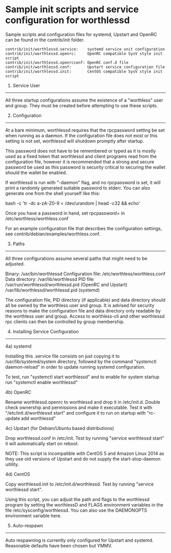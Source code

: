 Sample init scripts and service configuration for worthlessd
==========================================================

Sample scripts and configuration files for systemd, Upstart and OpenRC
can be found in the contrib/init folder.

    contrib/init/worthlessd.service:    systemd service unit configuration
    contrib/init/worthlessd.openrc:     OpenRC compatible SysV style init script
    contrib/init/worthlessd.openrcconf: OpenRC conf.d file
    contrib/init/worthlessd.conf:       Upstart service configuration file
    contrib/init/worthlessd.init:       CentOS compatible SysV style init script

1. Service User
---------------------------------

All three startup configurations assume the existence of a "worthless" user
and group.  They must be created before attempting to use these scripts.

2. Configuration
---------------------------------

At a bare minimum, worthlessd requires that the rpcpassword setting be set
when running as a daemon.  If the configuration file does not exist or this
setting is not set, worthlessd will shutdown promptly after startup.

This password does not have to be remembered or typed as it is mostly used
as a fixed token that worthlessd and client programs read from the configuration
file, however it is recommended that a strong and secure password be used
as this password is security critical to securing the wallet should the
wallet be enabled.

If worthlessd is run with "-daemon" flag, and no rpcpassword is set, it will
print a randomly generated suitable password to stderr.  You can also
generate one from the shell yourself like this:

bash -c 'tr -dc a-zA-Z0-9 < /dev/urandom | head -c32 && echo'

Once you have a password in hand, set rpcpassword= in /etc/worthless/worthless.conf

For an example configuration file that describes the configuration settings,
see contrib/debian/examples/worthless.conf.

3. Paths
---------------------------------

All three configurations assume several paths that might need to be adjusted.

Binary:              /usr/bin/worthlessd
Configuration file:  /etc/worthless/worthless.conf
Data directory:      /var/lib/worthlessd
PID file:            /var/run/worthlessd/worthlessd.pid (OpenRC and Upstart)
                     /var/lib/worthlessd/worthlessd.pid (systemd)

The configuration file, PID directory (if applicable) and data directory
should all be owned by the worthless user and group.  It is advised for security
reasons to make the configuration file and data directory only readable by the
worthless user and group.  Access to worthless-cli and other worthlessd rpc clients
can then be controlled by group membership.

4. Installing Service Configuration
-----------------------------------

4a) systemd

Installing this .service file consists on just copying it to
/usr/lib/systemd/system directory, followed by the command
"systemctl daemon-reload" in order to update running systemd configuration.

To test, run "systemctl start worthlessd" and to enable for system startup run
"systemctl enable worthlessd"

4b) OpenRC

Rename worthlessd.openrc to worthlessd and drop it in /etc/init.d.  Double
check ownership and permissions and make it executable.  Test it with
"/etc/init.d/worthlessd start" and configure it to run on startup with
"rc-update add worthlessd"

4c) Upstart (for Debian/Ubuntu based distributions)

Drop worthlessd.conf in /etc/init.  Test by running "service worthlessd start"
it will automatically start on reboot.

NOTE: This script is incompatible with CentOS 5 and Amazon Linux 2014 as they
use old versions of Upstart and do not supply the start-stop-daemon uitility.

4d) CentOS

Copy worthlessd.init to /etc/init.d/worthlessd. Test by running "service worthlessd start".

Using this script, you can adjust the path and flags to the worthlessd program by
setting the worthlessD and FLAGS environment variables in the file
/etc/sysconfig/worthlessd. You can also use the DAEMONOPTS environment variable here.

5. Auto-respawn
-----------------------------------

Auto respawning is currently only configured for Upstart and systemd.
Reasonable defaults have been chosen but YMMV.
